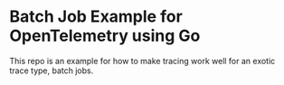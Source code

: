 # Batch Job Example for OpenTelemetry using Go

This repo is an example for how to make tracing work well for an exotic trace type, batch jobs.

<!-- OSS metadata badge - rename repo link and set status in OSSMETADATA -->
<!-- [![OSS Lifecycle](https://img.shields.io/osslifecycle/honeycombio/otel-go-batch)](https://github.com/honeycombio/home/blob/main/honeycomb-oss-lifecycle-and-practices.md) -->
